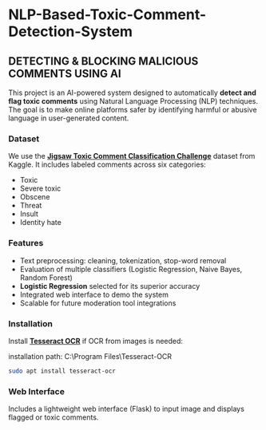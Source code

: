 # NLP-Based-Toxic-Comment-Detection-System

## DETECTING & BLOCKING MALICIOUS COMMENTS USING AI

This project is an AI-powered system designed to automatically **detect and flag toxic comments** using Natural Language Processing (NLP) techniques. The goal is to make online platforms safer by identifying harmful or abusive language in user-generated content.

### Dataset

We use the [**Jigsaw Toxic Comment Classification Challenge**](https://www.kaggle.com/competitions/jigsaw-toxic-comment-classification-challenge) dataset from Kaggle.
It includes labeled comments across six categories:

* Toxic
* Severe toxic
* Obscene
* Threat
* Insult
* Identity hate

### Features

* Text preprocessing: cleaning, tokenization, stop-word removal
* Evaluation of multiple classifiers (Logistic Regression, Naive Bayes, Random Forest)
* **Logistic Regression** selected for its superior accuracy
* Integrated web interface to demo the system
* Scalable for future moderation tool integrations

### Installation

Install [**Tesseract OCR**](https://github.com/tesseract-ocr/tesseract) if OCR from images is needed:

installation path: C:\Program Files\Tesseract-OCR

```bash
sudo apt install tesseract-ocr
```

### Web Interface

Includes a lightweight web interface (Flask) to input image and displays flagged or toxic comments.


